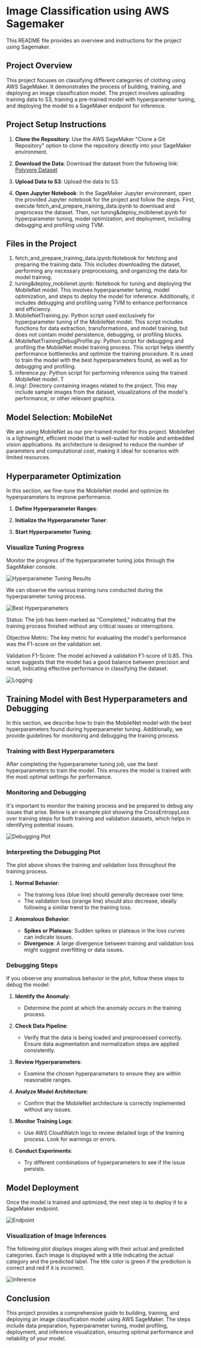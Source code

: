 # Image Classification using AWS Sagemaker

This README file provides an overview and instructions for the project using Sagemaker.

## Project Overview


This project focuses on classifying different categories of clothing using AWS SageMaker. It demonstrates the process of building, training, and deploying an image classification model. The project involves uploading training data to S3, training a pre-trained model with hyperparameter tuning, and deploying the model to a SageMaker endpoint for inference.

## Project Setup Instructions

1. **Clone the Repository**:
    Use the AWS SageMaker "Clone a Git Repository" option to clone the repository directly into your SageMaker environment.

2. **Download the Data**:
    Download the dataset from the following link: [Polyvore Dataset](https://github.com/xthan/polyvore-dataset)

3. **Upload Data to S3**:
    Upload the data to S3.

4. **Open Jupyter Notebook**:
    In the SageMaker Jupyter environment, open the provided Jupyter notebook for the project and follow the steps. First, execute fetch_and_prepare_training_data.ipynb to download and preprocess the dataset. Then, run tuning&deploy_mobilenet.ipynb for hyperparameter tuning, model optimization, and deployment, including debugging and profiling using TVM.


## Files in the Project

1. fetch_and_prepare_training_data.ipynb:Notebook for fetching and preparing the training data. This includes downloading the dataset, performing any necessary preprocessing, and organizing the data for model training.
2. tuning&deploy_mobilenet.ipynb: Notebook for tuning and deploying the MobileNet model. This involves hyperparameter tuning, model optimization, and steps to deploy the model for inference. Additionally, it includes debugging and profiling using TVM to enhance performance and efficiency.
3. MobileNetTraining.py: Python script used exclusively for hyperparameter tuning of the MobileNet model. This script includes functions for data extraction, transformations, and model training, but does not contain model persistence, debugging, or profiling blocks.
4. MobileNetTrainingDebugProfile.py: Python script for debugging and profiling the MobileNet model training process. This script helps identify performance bottlenecks and optimize the training procedure. It is used to train the model with the best hyperparameters found, as well as for debugging and profiling.
5. inference.py: Python script for performing inference using the trained MobileNet model. T
6. img/: Directory containing images related to the project. This may include sample images from the dataset, visualizations of the model's performance, or other relevant graphics.

## Model Selection: MobileNet

We are using MobileNet as our pre-trained model for this project. MobileNet is a lightweight, efficient model that is well-suited for mobile and embedded vision applications. Its architecture is designed to reduce the number of parameters and computational cost, making it ideal for scenarios with limited resources.

## Hyperparameter Optimization

In this section, we fine-tune the MobileNet model and optimize its hyperparameters to improve performance.

1. **Define Hyperparameter Ranges**:
    
2. **Initialize the Hyperparameter Tuner**:
    
3. **Start Hyperparameter Tuning**:

### Visualize Tuning Progress

Monitor the progress of the hyperparameter tuning jobs through the SageMaker console.

![Hyperparameter Tuning Results](img/HT.png)

We can observe the various training runs conducted during the hyperparameter tuning process.

![Best Hyperparameters](img/HT2.png)

Status: The job has been marked as "Completed," indicating that the training process finished without any critical issues or interruptions.

Objective Metric: The key metric for evaluating the model's performance was the F1-score on the validation set.

Validation F1-Score: The model achieved a validation F1-score of 0.85. This score suggests that the model has a good balance between precision and recall, indicating effective performance in classifying the dataset.

![Logging](img/HT3.png)

## Training Model with Best Hyperparameters and Debugging

In this section, we describe how to train the MobileNet model with the best hyperparameters found during hyperparameter tuning. Additionally, we provide guidelines for monitoring and debugging the training process.

### Training with Best Hyperparameters

After completing the hyperparameter tuning job, use the best hyperparameters to train the model. This ensures the model is trained with the most optimal settings for performance.

### Monitoring and Debugging

It's important to monitor the training process and be prepared to debug any issues that arise. Below is an example plot showing the CrossEntropyLoss over training steps for both training and validation datasets, which helps in identifying potential issues.

![Debugging Plot](img/Debugging.png)

### Interpreting the Debugging Plot

The plot above shows the training and validation loss throughout the training process. 

1. **Normal Behavior**:
    - The training loss (blue line) should generally decrease over time.
    - The validation loss (orange line) should also decrease, ideally following a similar trend to the training loss.

2. **Anomalous Behavior**:
    - **Spikes or Plateaus**: Sudden spikes or plateaus in the loss curves can indicate issues.
    - **Divergence**: A large divergence between training and validation loss might suggest overfitting or data issues.

### Debugging Steps

If you observe any anomalous behavior in the plot, follow these steps to debug the model:

1. **Identify the Anomaly**:
    - Determine the point at which the anomaly occurs in the training process.

2. **Check Data Pipeline**:
    - Verify that the data is being loaded and preprocessed correctly. Ensure data augmentation and normalization steps are applied consistently.

3. **Review Hyperparameters**:
    - Examine the chosen hyperparameters to ensure they are within reasonable ranges.

4. **Analyze Model Architecture**:
    - Confirm that the MobileNet architecture is correctly implemented without any issues.

5. **Monitor Training Logs**:
    - Use AWS CloudWatch logs to review detailed logs of the training process. Look for warnings or errors.

6. **Conduct Experiments**:
    - Try different combinations of hyperparameters to see if the issue persists. 


## Model Deployment

Once the model is trained and optimized, the next step is to deploy it to a SageMaker endpoint.

![Endpoint](img/Endpoint.png)

### Visualization of Image Inferences

The following plot displays images along with their actual and predicted categories. Each image is displayed with a title indicating the actual category and the predicted label. The title color is green if the prediction is correct and red if it is incorrect.

![Inference](img/Deployment.png)


## Conclusion

This project provides a comprehensive guide to building, training, and deploying an image classification model using AWS SageMaker. The steps include data preparation, hyperparameter tuning, model profiling, deployment, and inference visualization, ensuring optimal performance and reliability of your model.
